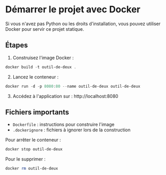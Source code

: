 # Démarrer le projet avec Docker

Si vous n'avez pas Python ou les droits d'installation, vous pouvez utiliser Docker pour servir ce projet statique.

## Étapes

1. Construisez l'image Docker :

```powershell
docker build -t outil-de-deux .
```

2. Lancez le conteneur :

```powershell
docker run -d -p 8080:80 --name outil-de-deux outil-de-deux
```

3. Accédez à l'application sur : http://localhost:8080

## Fichiers importants
- `Dockerfile` : instructions pour construire l'image
- `.dockerignore` : fichiers à ignorer lors de la construction

Pour arrêter le conteneur :
```powershell
docker stop outil-de-deux
```

Pour le supprimer :
```powershell
docker rm outil-de-deux
```
